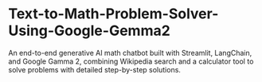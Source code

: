 # Text-to-Math-Problem-Solver-Using-Google-Gemma2
An end-to-end generative AI math chatbot built with Streamlit, LangChain, and Google Gamma 2, combining Wikipedia search and a calculator tool to solve problems with detailed step-by-step solutions.
